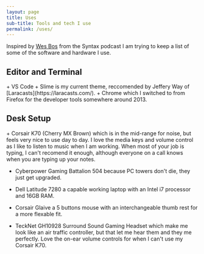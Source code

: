 ```yaml
---
layout: page
title: Uses
sub-title: Tools and tech I use
permalink: /uses/
---
```

Inspired by [Wes Bos](https://wesbos.com) from the Syntax podcast I am trying to keep a list of some of the software and hardware I use.

<h2 class="u-h2">Editor and Terminal</h2>
+ VS Code
+ Slime is my current theme, reccomended by Jeffery Way of [Laracasts](https://laracasts.com/).
+ Chrome which I switched to from Firefox for the developer tools somewhere around 2013.

<h2 class="u-h2">Desk Setup</h2>
+ Corsair K70 (Cherry MX Brown) which is in the mid-range for noise, but feels very nice to use day to day. I love the media keys and volume control as I like to listen to music when I am working. When most of your job is typing, I can't recomend it enough, although everyone on a call knows when you are typing up your notes.
  
+ Cyberpower Gaming Battalion 504 because PC towers don't die, they just get upgraded.

+ Dell Latitude 7280 a capable working laptop with an Intel i7 processor and 16GB RAM.
  
+ Corsair Glaive a 5 buttons mouse with an interchangeable thumb rest for a more flexable fit.
  
+ TeckNet GH10928 Surround Sound Gaming Headset which make me look like an air traffic controller, but that let me hear them and they me perfectly. Love the on-ear volume controls for when I can't use my Corsair K70.